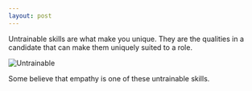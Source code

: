 ```yaml
---
layout: post
---
```


Untrainable skills are what make you unique. They are the qualities in a candidate that can make them uniquely suited to a role.

![Untrainable](/website/assets/img/untrainable.jpg)

Some believe that empathy is one of these untrainable skills.
